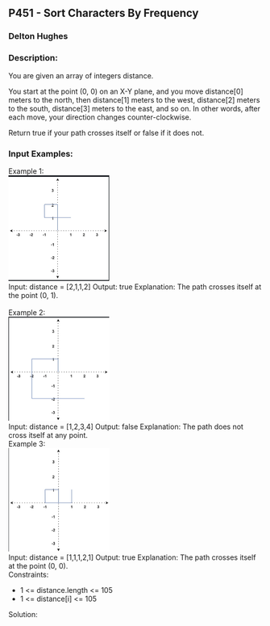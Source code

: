 ## P451 - Sort Characters By Frequency
### Delton Hughes
### Description:
You are given an array of integers distance.

You start at the point (0, 0) on an X-Y plane, and you move distance[0] meters to the north, then distance[1] meters to the west, distance[2] meters to the south, distance[3] meters to the east, and so on. In other words, after each move, your direction changes counter-clockwise.

Return true if your path crosses itself or false if it does not.

### Input Examples: 
Example 1:
<br>
<img src="/profile_images/example1.png" width="200" />
<br>
    Input: distance = [2,1,1,2]
    Output: true
    Explanation: The path crosses itself at the point (0, 1).   
<br> 
Example 2: 
<br>
<img src="/profile_images/example2.png" width="200" />
<br>
    Input: distance = [1,2,3,4]
    Output: false
    Explanation: The path does not cross itself at any point.
<br>
Example 3: 
<br>
<img src="/profile_images/example3.png" width="200" />
<br>
    Input: distance = [1,1,1,2,1]
    Output: true
    Explanation: The path crosses itself at the point (0, 0).
<br>
Constraints:
- 1 <= distance.length <= 105
- 1 <= distance[i] <= 105


Solution: 
```

```
